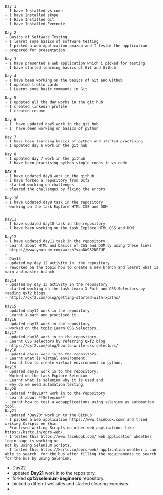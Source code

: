     Day 1
    - I have Installed vs code
    - I have Installed skype
    - I Have Installed Git
    - I Have Installed Evernote

    Day 2
    - Basics of Software Testing
    - I learnt some basics of software testing 
    - I picked a web application amazon and I tested the application
    - prepared for presentation  

    Day 3
    - I have presented a web application which i picked for testing
    - I have started learning basics of Git and Github

    Day 4
    - I have been working on the basics of Git and Github
    - I updated trello cards
    - I Learnt some basic commands in Git

    Day 5
    - I updated all the day works in the git hub
    - I created linkedin profile 
    - I created resume

    Day 6
    - I  have updated day5 work in the git hub
    - I  have been working on basics of python
    
    Day 7
    - I have been learning basics of python and started practising 
    - I updated day 6 work in the git hub
    
    Day 8
    - I updated day 7 work in the github
    - I have been practising python simple codes in vs code
    
    DAY 9
    - I have updated day8 work in the github
    - i have forked a repository from Qxf2
    - started working on challenges
    - cleared the challenges by fixing the errors
    
    Day 10
    - I have updated day9 task in the repository
    - working on the task Explore HTML CSS and DOM


    Day11
    - I have updated day10 task in the repository
    - I have been working on the task Explore HTML CSS and DOM

    Day12
    - I have updated day11 task in the repository 
    - Learnt about HTML and basics of CSS and DOM by using these links
    - https://www.youtube.com/watch?v=a8W952NBZUE
    -
    - Day13
    - updated my day 12 activity in  the repository
    - reworked on the topic how to create a new branch and learnt what is main and master branch

    Day14
    - updated my day 13 activity in the repository
    - started working on the task Learn X-Path and CSS Selectors by reading Qxf2 blogs 
    - https://qxf2.com/blog/getting-started-with-xpaths/

    Day15
    - updated day14 work in the repository
    - Learnt X-path and practised it.   
    Day16
    - updated day15 work in the repository
    - worked on the topic Learn CSS Selectors.
    Day17
    - updated day16 work in to the repository.
    - Learnt CSS selectors by referring Qxf2 blog
    - https://qxf2.com/blog/how-to-write-css-selectors/
    Day18
    - updated day17 work in to the repository.
    - Learnt what is virtual environment.
    - learnt how to create virtual environment in python. 
    Day19
    - updated day18 work in to the repository.
    - Worked on the task Explore Selenium
    - Learnt what is selenium why it is used and 
    - why do we need automation testing.
    Day20
    - updated **day19** work in to the repository
    - Learnt about **Selenium**
    - Learnt how to test a webapplications using selenium as automation tool.
    Day21
    - updated *Day20* work in to the GitHub
    - I picked a web application https://www.facebook.com/ and tried writing Scripts on this.
    - Practised writing Scripts on other web applications like https://ksrtc.in/oprs-web/.
    - I tested this https://www.facebook.com/ web application wheather login page is working or 
    not by using Selenium Scripts.
    - I tested this https://ksrtc.in/oprs-web/ application weather i can able to search  for the bus after filling the requirements to search for the bus by using Selenium.
  - Day22
  - updated **Day21** work in to the repository.
  - forked **qxf2/selenium-beginners** repository.
  - picked a differnt websites and started clearing exercises.
  -  
   

     
    